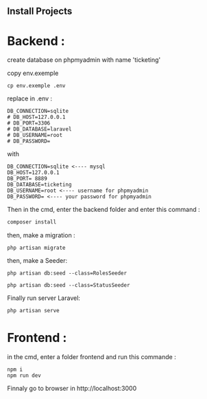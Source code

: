 ## Install Projects 

# Backend :
create database on phpmyadmin with name 'ticketing'

copy env.exemple
```
cp env.exemple .env
```

replace in .env : 
```
DB_CONNECTION=sqlite
# DB_HOST=127.0.0.1
# DB_PORT=3306
# DB_DATABASE=laravel
# DB_USERNAME=root
# DB_PASSWORD=
```

with

```
DB_CONNECTION=sqlite <---- mysql
DB_HOST=127.0.0.1
DB_PORT= 8889 
DB_DATABASE=ticketing
DB_USERNAME=root <---- username for phpmyadmin
DB_PASSWORD= <---- your password for phpmyadmin
```

Then in the cmd, enter the backend folder and enter this command :
```cmd
composer install
```

then, make a migration :
```
php artisan migrate
```

then, make a Seeder:
```
php artisan db:seed --class=RolesSeeder
```
```
php artisan db:seed --class=StatusSeeder
```

Finally run server Laravel:
```
php artisan serve
```

# Frontend : 
in the cmd, enter a folder frontend and run this commande : 
```
npm i
npm run dev
```

Finnaly go to browser in http://localhost:3000
